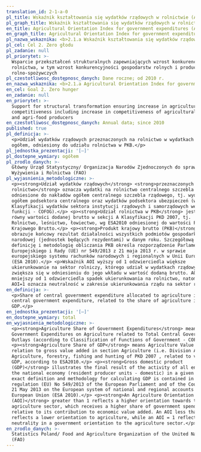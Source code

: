 ```yaml
---
translation_id: 2-1-a-0
pl_title: Wskaźnik kształtowania się wydatków rządowych w rolnictwie (AOI)
pl_graph_title: Wskaźnik kształtowania się wydatków rządowych w rolnictwie (AOI)
en_title: Agricultural Orientation Index for government expenditures (AOI)
en_graph_title: Agricultural Orientation Index for government expenditures (AOI)
pl_nazwa_wskaznika: <b>2.1.a Wskaźnik kształtowania się wydatków rządowych w rolnictwie (AOI)</b>
pl_cel: Cel 2. Zero głodu
pl_zadanie: null
pl_priorytet: >-
  Wsparcie przekształceń strukturalnych zapewniających wzrost konkurencyjności
  rolnictwa, w tym wzrost konkurencyjności gospodarstw rolnych i producentów
  rolno-spożywczych
pl_czestotliwosc_dostępnosc_danych: Dane roczne; od 2010 r.
en_nazwa_wskaznika: <b>2.1.a Agricultural Orientation Index for government expenditures (AOI)</b>
en_cel: Goal 2. Zero hunger
en_zadanie: null
en_priorytet: >-
  Support for structural transformation ensuring increase in agriculture
  competitiveness including increase in competitiveness of agricultural holdings
  and agri-food producers
en_czestotliwosc_dostępnosc_danych: Annual data; since 2010
published: true
pl_definicja: >-
  <p>Udział wydatków rządowych przeznaczonych na rolnictwo w wydatkach rządowych
  ogółem, odniesiony do udziału rolnictwa w PKB.</p>
pl_jednostka_prezentacji: '[–]'
pl_dostepne_wymiary: ogółem
pl_zrodlo_danych: >-
  Główny Urząd Statystyczny/ Organizacja Narodów Zjednoczonych do spraw
  Wyżywienia i Rolnictwa (FAO)
pl_wyjasnienia_metodologiczne: >-
  <p><strong>Udział wydatków rządowych</strong> <strong>przeznaczonych na
  rolnictwo</strong> oznacza wydatki na rolnictwo centralnego szczebla rządowego
  odniesione do nakładów ogółem centralnego szczebla rządowego, tj. wydatków
  ogółem podsektora centralnego oraz wydatków podsektora ubezpieczeń (wg
  Klasyfikacji wydatków sektora instytucji rządowych i samorządowych według
  funkcji - COFOG).</p> <p><strong>Udział rolnictwa w PKB</strong> jest
  równy wartości dodanej brutto w sekcji A Klasyfikacji PKD 2007, tj.
  Rolnictwo, leśnictwo, łowiectwo, wg ESA2010 odniesionej do wartości Produktu
  Krajowego Brutto.</p> <p><strong>Produkt krajowy brutto (PKB)</strong>
  obrazuje końcowy rezultat działalności wszystkich podmiotów gospodarki
  narodowej (jednostek będących rezydentami) w danym roku. Szczegółową
  definicję i metodologię obliczania PKB określa rozporządzenie Parlamentu
  Europejskiego i Rady (UE) nr 549/2013 z 21 maja 2013 r. w sprawie
  europejskiego systemu rachunków narodowych i regionalnych w Unii Europejskiej
  (ESA 2010).</p> <p>Wskaźnik AOI wyższy od 1 odzwierciedla większe
  ukierunkowanie na sektor rolniczy, którego udział w wydatkach rządowych
  zwiększa się w odniesieniu do jego wkładu w wartość dodaną brutto. AOI
  mniejszy od 1 odzwierciedla spadek ukierunkowania na rolnictwo, natomiast
  AOI=1 oznacza neutralność w zakresie ukierunkowania rządu na sektor rolny.</p>
en_definicja: >-
  <p>Share of central government expenditure allocated to agriculture in total
  central government expenditure, related to the share of agriculture in
  GDP.</p>
en_jednostka_prezentacji: '[–]'
en_dostepne_wymiary: total
en_wyjasnienia_metodologiczne: >-
  <p><strong>Agriculture Share of Government Expenditures</strong> means Central
  Government Expenditures on Agriculture related to Total Central Government
  Outlays (according to Classification of Functions of Government - COFOG).</p>
  <p><strong>Agriculture Share of GDP</strong> means Agriculture Value Added in
  relation to gross value added in section Agriculture (i.e. Division A -
  Agriculture, forestry, fishing and hunting of PKD 2007 , related to value of
  GDP, according to ESA2010.</p> <p><strong>Gross domestic product
  (GDP)</strong> illustrates the final result of the activity of all entities of
  the national economy (resident producer units - domestic) in a given year. The
  exact definition and methodology for calculating GDP is contained in the
  regulation (EU) No 549/2013 of the European Parliament and of the Council of
  21 May 2013 on the European system of national and regional accounts in the
  European Union (ESA 2010).</p> <p><strong>An Agriculture Orientation Index
  (AOI)</strong> greater than 1 reflects a higher orientation towards the
  agriculture sector, which receives a higher share of government spending
  relative to its contribution to economic value added. An AOI less than 1
  reflects a lower orientation to agriculture, while an AOI = 1 reflects
  neutrality in a government orientation to the agriculture sector.</p>
en_zrodlo_danych: >-
  Statistics Poland/ Food and Agriculture Organization of the United Nations
  (FAO)
---
```

